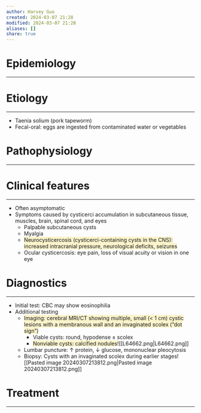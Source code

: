 ```yaml
---
author: Harvey Guo
created: 2024-03-07 21:28
modified: 2024-03-07 21:28
aliases: []
share: true
---
```

# Epidemiology
---


# Etiology
---
- Taenia solium (pork tapeworm)
- Fecal-oral: eggs are ingested from contaminated water or vegetables

# Pathophysiology
---


# Clinical features
---
- Often asymptomatic
- Symptoms caused by cysticerci accumulation in subcutaneous tissue, muscles, brain, spinal cord, and eyes
	- Palpable subcutaneous cysts
	- Myalgia
	- <span style="background:rgba(240, 200, 0, 0.2)">Neurocysticercosis (cysticerci-containing cysts in the CNS): increased intracranial pressure, neurological deficits, seizures</span>
	- Ocular cysticercosis: eye pain, loss of visual acuity or vision in one eye

# Diagnostics
---
- Initial test: CBC may show eosinophilia
- Additional testing
	- <span style="background:rgba(240, 200, 0, 0.2)">Imaging: cerebral MRI/CT showing multiple, small (&lt; 1 cm) cystic lesions with a membranous wall and an invaginated scolex (“dot sign”) </span>
		- Viable cysts: round, hypodense ± scolex
		- <span style="background:rgba(240, 200, 0, 0.2)">Nonviable cysts: calcified nodules</span>![[L64662.png|L64662.png]]
	- Lumbar puncture: ↑ protein, ↓ glucose, mononuclear pleocytosis 
	- Biopsy: Cysts with an invaginated scolex during earlier stages![[Pasted image 20240307213812.png|Pasted image 20240307213812.png]]

# Treatment
---

